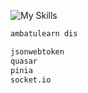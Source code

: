 ![My Skills](https://simpleskill.icons.workers.dev/svg?i=javascript,html5,css3,vuetify,vue.js,laravel,bootstrap,firebase,mysql,node.js,php,github,GNUbash)
```bash
ambatulearn dis

jsonwebtoken
quasar
pinia
socket.io
